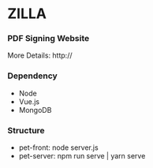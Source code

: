 # ZILLA
### PDF Signing Website

More Details: http://

### Dependency

* Node
* Vue.js
* MongoDB

### Structure
* pet-front: node server.js
* pet-server: npm run serve | yarn serve
